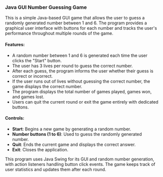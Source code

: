 ### Java GUI Number Guessing Game

This is a simple Java-based GUI game that allows the user to guess a randomly generated number between 1 and 6. The program provides a graphical user interface with buttons for each number and tracks the user's performance throughout multiple rounds of the game.

#### Features:
- A random number between 1 and 6 is generated each time the user clicks the "Start" button.
- The user has 3 lives per round to guess the correct number.
- After each guess, the program informs the user whether their guess is correct or incorrect.
- If the user runs out of lives without guessing the correct number, the game displays the correct number.
- The program displays the total number of games played, games won, and games lost.
- Users can quit the current round or exit the game entirely with dedicated buttons.

#### Controls:
- **Start**: Begins a new game by generating a random number.
- **Number buttons (1 to 6)**: Used to guess the randomly generated number.
- **Quit**: Ends the current game and displays the correct answer.
- **Exit**: Closes the application.

This program uses Java Swing for its GUI and random number generation, with action listeners handling button click events. The game keeps track of user statistics and updates them after each round.

